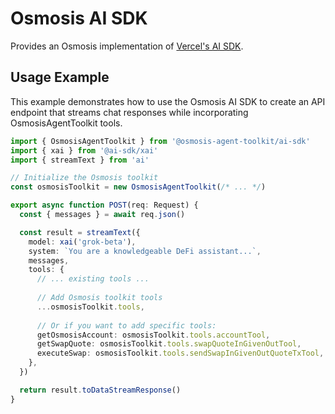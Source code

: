 # Osmosis AI SDK

Provides an Osmosis implementation of [Vercel's AI SDK](https://sdk.vercel.ai/).

## Usage Example

This example demonstrates how to use the Osmosis AI SDK to create an API endpoint that streams chat responses while incorporating OsmosisAgentToolkit tools.

```typescript
import { OsmosisAgentToolkit } from '@osmosis-agent-toolkit/ai-sdk'
import { xai } from '@ai-sdk/xai'
import { streamText } from 'ai'

// Initialize the Osmosis toolkit
const osmosisToolkit = new OsmosisAgentToolkit(/* ... */)

export async function POST(req: Request) {
  const { messages } = await req.json()

  const result = streamText({
    model: xai('grok-beta'),
    system: `You are a knowledgeable DeFi assistant...`,
    messages,
    tools: {
      // ... existing tools ...
      
      // Add Osmosis toolkit tools
      ...osmosisToolkit.tools,
      
      // Or if you want to add specific tools:
      getOsmosisAccount: osmosisToolkit.tools.accountTool,
      getSwapQuote: osmosisToolkit.tools.swapQuoteInGivenOutTool,
      executeSwap: osmosisToolkit.tools.sendSwapInGivenOutQuoteTxTool,
    },
  })

  return result.toDataStreamResponse()
}
```
